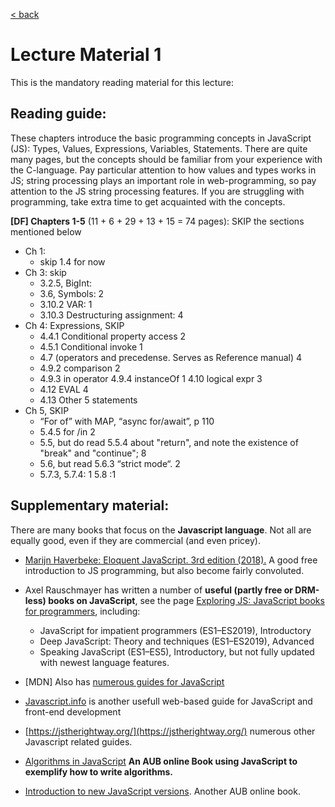 [< back](README.md)

# Lecture Material 1

This is the mandatory reading material for this lecture:

## Reading guide:

These chapters introduce the basic programming concepts in JavaScript (JS): Types, Values, Expressions, Variables, Statements. There are quite many pages, but the concepts should be familiar from your experience with the C-language. Pay particular attention to how values and types works in JS; string processing plays an important role in web-programming, so pay attention to the JS string processing features. If you are struggling with programming, take extra time to get acquainted with the concepts. 

**\[DF\] Chapters 1-5** (11 + 6 + 29 + 13 + 15 = 74 pages): SKIP the sections mentioned below

- Ch 1: 
    - skip 1.4 for now
- Ch 3: skip
    - 3.2.5, BigInt:
    - 3.6, Symbols: 2
    - 3.10.2 VAR: 1
    - 3.10.3 Destructuring assignment: 4
- Ch 4: Expressions, SKIP
    - 4.4.1 Conditional property access 2
    - 4.5.1 Conditional invoke 1 
    - 4.7 (operators and precedense. Serves as Reference manual) 4
    - 4.9.2 comparison 2
    - 4.9.3 in operator 4.9.4 instanceOf 1 4.10 logical expr 3
    - 4.12 EVAL 4 
    - 4.13 Other 5 statements
- Ch 5, SKIP
    - “For of” with MAP, “async for/await”, p 110
    - 5.4.5 for /in 2
    - 5.5, but do read 5.5.4 about "return", and note the existence of "break" and "continue"; 8
    - 5.6, but read 5.6.3 “strict mode“. 2
    - 5.7.3, 5.7.4: 1 5.8 :1

## Supplementary material:

There are many books that focus on the **Javascript language**. Not all are equally good, even if they are commercial (and even pricey).

- [Marijn Haverbeke: Eloquent JavaScript. 3rd edition (2018).](https://eloquentjavascript.net/index.html) A good free introduction to JS programming, but also become fairly convoluted.
- Axel Rauschmayer has written a number of **useful (partly free or DRM-less) books on JavaScript**, see the page [Exploring JS: JavaScript books for programmers](https://exploringjs.com/), including:
    - JavaScript for impatient programmers (ES1–ES2019), Introductory 
    - Deep JavaScript: Theory and techniques (ES1–ES2019), Advanced
    - Speaking JavaScript (ES1–ES5), Introductory, but not fully updated with newest language features.

- \[MDN\] Also has [numerous guides for JavaScript](https://developer.mozilla.org/en-US/docs/Web/JavaScript)
- [Javascript.info](https://javascript.info/) is another usefull web-based guide for JavaScript and front-end development
- [https://jstherightway.org/](https://jstherightway.org/) numerous other Javascript related guides. 
- [Algorithms in JavaScript](https://link.springer.com/book/10.1007/978-1-4842-3988-9) **An AUB online Book using JavaScript to exemplify how to write algorithms.**
- [Introduction to new JavaScript versions](http://zorac.aub.aau.dk/login?url=https://link.springer.com/content/pdf/10.1007%2F978-1-4842-5394-6.pdf). Another AUB online book.